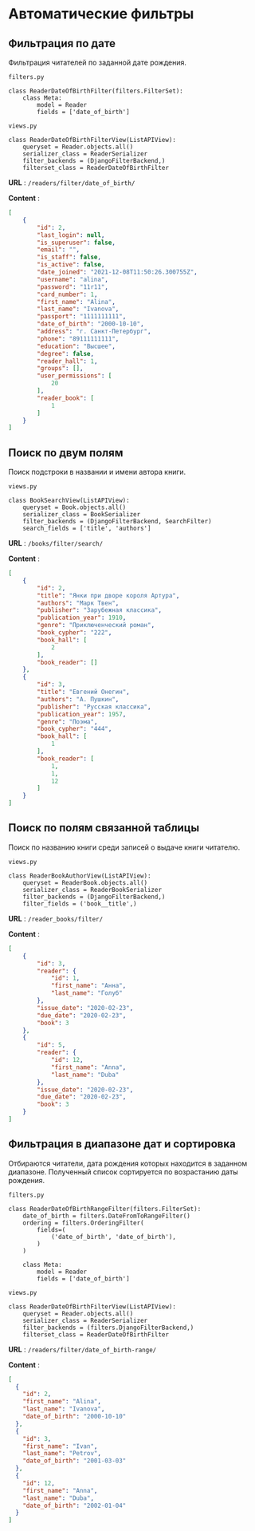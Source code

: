 # Автоматические фильтры

## Фильтрация по дате
Фильтрация читателей по заданной дате рождения.

`filters.py`

```angular2html
class ReaderDateOfBirthFilter(filters.FilterSet):
    class Meta:
        model = Reader
        fields = ['date_of_birth']
```

`views.py`

```angular2html
class ReaderDateOfBirthFilterView(ListAPIView):
    queryset = Reader.objects.all()
    serializer_class = ReaderSerializer
    filter_backends = (DjangoFilterBackend,)
    filterset_class = ReaderDateOfBirthFilter
```

**URL** : `/readers/filter/date_of_birth/`

**Content** :

```json
[
    {
        "id": 2,
        "last_login": null,
        "is_superuser": false,
        "email": "",
        "is_staff": false,
        "is_active": false,
        "date_joined": "2021-12-08T11:50:26.300755Z",
        "username": "alina",
        "password": "11r11",
        "card_number": 1,
        "first_name": "Alina",
        "last_name": "Ivanova",
        "passport": "1111111111",
        "date_of_birth": "2000-10-10",
        "address": "г. Санкт-Петербург",
        "phone": "89111111111",
        "education": "Высшее",
        "degree": false,
        "reader_hall": 1,
        "groups": [],
        "user_permissions": [
            20
        ],
        "reader_book": [
            1
        ]
    }
]
```

## Поиск по двум полям
Поиск подстроки в названии и имени автора книги.

`views.py`

```angular2html
class BookSearchView(ListAPIView):
    queryset = Book.objects.all()
    serializer_class = BookSerializer
    filter_backends = (DjangoFilterBackend, SearchFilter)
    search_fields = ['title', 'authors']
```

**URL** : `/books/filter/search/`

**Content** :

```json
[
    {
        "id": 2,
        "title": "Янки при дворе короля Артура",
        "authors": "Марк Твен",
        "publisher": "Зарубежная классика",
        "publication_year": 1910,
        "genre": "Приключенческий роман",
        "book_cypher": "222",
        "book_hall": [
            2
        ],
        "book_reader": []
    },
    {
        "id": 3,
        "title": "Евгений Онегин",
        "authors": "А. Пушкин",
        "publisher": "Русская классика",
        "publication_year": 1957,
        "genre": "Поэма",
        "book_cypher": "444",
        "book_hall": [
            1
        ],
        "book_reader": [
            1,
            1,
            12
        ]
    }
]
```

## Поиск по полям связанной таблицы
Поиск по названию книги среди записей о выдаче книги читателю.

`views.py`

```angular2html
class ReaderBookAuthorView(ListAPIView):
    queryset = ReaderBook.objects.all()
    serializer_class = ReaderBookSerializer
    filter_backends = (DjangoFilterBackend,)
    filter_fields = ('book__title',)
```

**URL** : `/reader_books/filter/`

**Content** :

```json
[
    {
        "id": 3,
        "reader": {
            "id": 1,
            "first_name": "Анна",
            "last_name": "Голуб"
        },
        "issue_date": "2020-02-23",
        "due_date": "2020-02-23",
        "book": 3
    },
    {
        "id": 5,
        "reader": {
            "id": 12,
            "first_name": "Anna",
            "last_name": "Duba"
        },
        "issue_date": "2020-02-23",
        "due_date": "2020-02-23",
        "book": 3
    }
]
```

## Фильтрация в диапазоне дат и сортировка

Отбираются читатели, дата рождения которых находится в заданном диапазоне. Полученный список сортируется по возрастанию
даты рождения.

`filters.py`

```angular2html
class ReaderDateOfBirthRangeFilter(filters.FilterSet):
    date_of_birth = filters.DateFromToRangeFilter()
    ordering = filters.OrderingFilter(
        fields=(
            ('date_of_birth', 'date_of_birth'),
        )
    )

    class Meta:
        model = Reader
        fields = ['date_of_birth']

```

`views.py`

```angular2html
class ReaderDateOfBirthFilterView(ListAPIView):
    queryset = Reader.objects.all()
    serializer_class = ReaderSerializer
    filter_backends = (filters.DjangoFilterBackend,)
    filterset_class = ReaderDateOfBirthFilter
```

**URL** : `/readers/filter/date_of_birth-range/`

**Content** :

```json
[
  {
    "id": 2,
    "first_name": "Alina",
    "last_name": "Ivanova",
    "date_of_birth": "2000-10-10"
  },
  {
    "id": 3,
    "first_name": "Ivan",
    "last_name": "Petrov",
    "date_of_birth": "2001-03-03"
  },
  {
    "id": 12,
    "first_name": "Anna",
    "last_name": "Duba",
    "date_of_birth": "2002-01-04"
  }
]
```